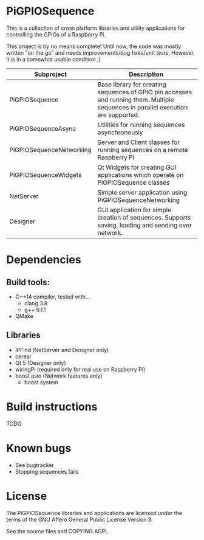 # PiGPIOSequence

This is a collection of cross platform libraries and utility applications for controlling the GPIOs of a Raspberry Pi.

This project is by no means complete! Until now, the code was mostly written "on the go" and needs improvements/bug fixes/unit tests.
However, it is in a somewhat usable condition ;)

| Subproject               | Description                                                                                                                          |
|--------------------------|--------------------------------------------------------------------------------------------------------------------------------------|
| PiGPIOSequence           | Base library for creating  sequences  of GPIO pin accesses and running them. Multiple sequences in parallel execution are supported. |
| PiGPIOSequenceAsync      | Utilities for running sequences asynchronously                                                                                       |
| PiGPIOSequenceNetworking | Server and Client classes for running sequences on a remote Raspberry Pi                                                             |
| PiGPIOSequenceWidgets    | Qt Widgets for creating GUI applications which operate on PiGPIOSequence classes                                                     |
| NetServer                | Simple server application using PiGPIOSequenceNetworking                                                                             |
| Designer                 | GUI application for simple creation of sequences. Supports saving, loading and sending over network.                                 |

# Dependencies
## Build tools:
- C++14 compiler, tested with...
  - clang 3.8
  - g++ 6.1.1
- QMake
## Libraries
- IPFind (NetServer and Designer only)
- cereal
- Qt 5 (Designer only)
- wiringPi (required only for real use on Raspberry Pi)
- boost asio (Network features only)
  - boost system

# Build instructions
TODO

# Known bugs
- See bugtracker
- Stopping sequences fails

# License
The PiGPIOSequence libraries and applications are licensed under the terms of the GNU Affero General Public License Version 3.

See the source files and COPYING.AGPL.

